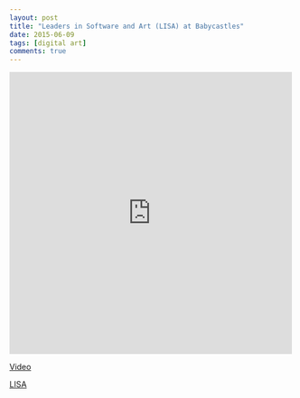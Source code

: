 ```yaml
---
layout: post
title: "Leaders in Software and Art (LISA) at Babycastles"
date: 2015-06-09
tags: [digital art]
comments: true
---
```

<iframe src="https://player.vimeo.com/video/131779756" width="500" height="500" frameborder="0" webkitallowfullscreen mozallowfullscreen allowfullscreen></iframe> <p><a href="https://vimeo.com/131779756">Video</a></p>

[LISA](http://www.softwareandart.com/)
